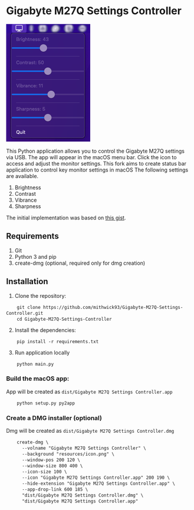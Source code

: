 # Gigabyte M27Q Settings Controller

![sample](resources/sample.png)

This Python application allows you to control the Gigabyte M27Q settings via USB.
The app will appear in the macOS menu bar. Click the icon to access and adjust the monitor settings.
This fork aims to create status bar application to control key monitor settings in macOS
The following settings are available.

1. Brightness
2. Contrast
3. Vibrance
4. Sharpness

The initial implementation was based on [this gist](https://gist.github.com/wadimw/4ac972d07ed1f3b6f22a101375ecac41).

## Requirements

1. Git
2. Python 3 and pip
3. create-dmg (optional, required only for dmg creation)

## Installation

1. Clone the repository:

```shell
    git clone https://github.com/mithwick93/Gigabyte-M27Q-Settings-Controller.git
    cd Gigabyte-M27Q-Settings-Controller
```

2. Install the dependencies:

```shell
    pip install -r requirements.txt
```

3. Run application locally

```shell
    python main.py
```

### Build the macOS app:

App will be created as  ``dist/Gigabyte M27Q Settings Controller.app``

```shell
    python setup.py py2app
```

### Create a DMG installer (optional)

Dmg will be created as ``dist/Gigabyte M27Q Settings Controller.dmg``

```shell
    create-dmg \
      --volname "Gigabyte M27Q Settings Controller" \
      --background "resources/icon.png" \
      --window-pos 200 120 \
      --window-size 800 400 \
      --icon-size 100 \
      --icon "Gigabyte M27Q Settings Controller.app" 200 190 \
      --hide-extension "Gigabyte M27Q Settings Controller.app" \
      --app-drop-link 600 185 \
      "dist/Gigabyte M27Q Settings Controller.dmg" \
      "dist/Gigabyte M27Q Settings Controller.app"
```
